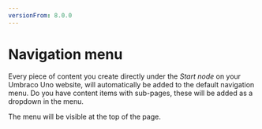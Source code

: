 ```yaml
---
versionFrom: 8.0.0
---
```


# Navigation menu

Every piece of content you create directly under the *Start node* on your Umbraco Uno website, will automatically be added to the default navigation menu. Do you have content items with sub-pages, these will be added as a dropdown in the menu.

The menu will be visible at the top of the page.
